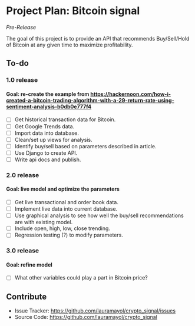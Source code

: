 # Project Plan: Bitcoin signal
*Pre-Release*


The goal of this project is to provide an API that recommends Buy/Sell/Hold of Bitcoin at any given time to maximize profitability.

## To-do

### 1.0 release
#### Goal: re-create the example from https://hackernoon.com/how-i-created-a-bitcoin-trading-algorithm-with-a-29-return-rate-using-sentiment-analysis-b0db0e777f4
- [ ] Get historical transaction data for Bitcoin.
- [ ] Get Google Trends data.
- [ ] Import data into database.
- [ ] Clean/set up views for analysis.
- [ ] Identify buy/sell based on parameters described in article.
- [ ] Use Django to create API.
- [ ] Write api docs and publish.

### 2.0 release
#### Goal: live model and optimize the parameters
- [ ] Get live transactional and order book data.
- [ ] Implement live data into current database.
- [ ] Use graphical analysis to see how well the buy/sell recommendations are with existing model.
- [ ] Include open, high, low, close trending.
- [ ] Regression testing (?) to modify parameters.

### 3.0 release
#### Goal: refine model
- [ ] What other variables could play a part in Bitcoin price?




## Contribute

- Issue Tracker: https://github.com/lauramayol/crypto_signal/issues
- Source Code: https://github.com/lauramayol/crypto_signal
